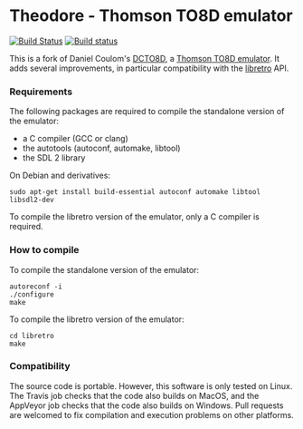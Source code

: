 Theodore - Thomson TO8D emulator
================================

[![Build Status](https://travis-ci.org/Zlika/theodore.svg?branch=master)](https://travis-ci.org/Zlika/theodore)
[![Build status](https://ci.appveyor.com/api/projects/status/7lo7cohkpmn50ogk?svg=true)](https://ci.appveyor.com/project/Zlika/theodore)

This is a fork of Daniel Coulom's [DCTO8D](http://dcto8.free.fr/), a [Thomson TO8D emulator](https://en.wikipedia.org/wiki/Thomson_TO8).
It adds several improvements, in particular compatibility with the [libretro](https://github.com/libretro) API.

### Requirements

The following packages are required to compile the standalone version of the emulator:
* a C compiler (GCC or clang)
* the autotools (autoconf, automake, libtool)
* the SDL 2 library

On Debian and derivatives:
```
sudo apt-get install build-essential autoconf automake libtool libsdl2-dev
```

To compile the libretro version of the emulator, only a C compiler is required.

### How to compile

To compile the standalone version of the emulator:
```
autoreconf -i
./configure
make
```
To compile the libretro version of the emulator:
```
cd libretro
make
```

### Compatibility

The source code is portable. However, this software is only tested on Linux.
The Travis job checks that the code also builds on MacOS, and the AppVeyor job checks that the code also builds on Windows.
Pull requests are welcomed to fix compilation and execution problems on other platforms.
